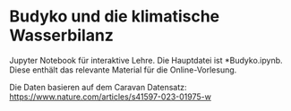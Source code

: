 # Budyko und die klimatische Wasserbilanz

Jupyter Notebook für interaktive Lehre. 
Die Hauptdatei ist *Budyko.ipynb. 
Diese enthält das relevante Material für die Online-Vorlesung.

Die Daten basieren auf dem Caravan Datensatz: https://www.nature.com/articles/s41597-023-01975-w
